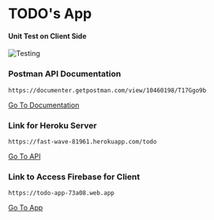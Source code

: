 # TODO's App

#### Unit Test on Client Side

![Testing](https://i.imgur.com/5xOnDEK.png)

### Postman API Documentation

```
https://documenter.getpostman.com/view/10460198/T17Ggo9b
```

[Go To Documentation](https://documenter.getpostman.com/view/10460198/T17Ggo9b)

### Link for Heroku Server

```
https://fast-wave-81961.herokuapp.com/todo
```

[Go To API](https://fast-wave-81961.herokuapp.com/todo)

### Link to Access Firebase for Client

```
https://todo-app-73a08.web.app
```

[Go To App](https://todo-app-73a08.web.app)
